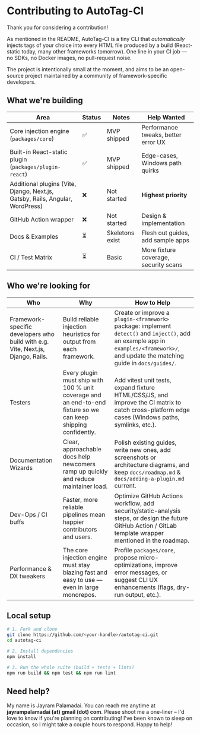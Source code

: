 # Contributing to **AutoTag-CI**

Thank you for considering a contribution!

As mentioned in the README, AutoTag-CI is a tiny CLI that *automatically* injects tags of your choice into every HTML file produced by a build (React-static today, many other frameworks tomorrow). One line in your CI job — no SDKs, no Docker images, no pull-request noise.

The project is intentionally small at the moment, and aims to be an open-source project maintained by a community of framework-specific developers.

## What we're building

| Area | Status | Notes | Help Wanted |
|------|--| ------ | -------------|
| Core injection engine (`packages/core`) | ✅ | MVP shipped | Performance tweaks, better error UX |
| Built-in React-static plugin (`packages/plugin-react`) | ✅ | MVP shipped | Edge-cases, Windows path quirks |
| Additional plugins (Vite, Django, Next.js, Gatsby, Rails, Angular, WordPress) | ❌ | Not started | **Highest priority** |
| GitHub Action wrapper | ❌|  Not started | Design & implementation |
| Docs & Examples | ⏳ | Skeletons exist | Flesh out guides, add sample apps |
| CI / Test Matrix | ⏳ | Basic | More fixture coverage, security scans |

## Who we're looking for

| Who | Why | How to Help |
| --- | --- | ----------- |
| Framework-specific developers who build with e.g. Vite, Next.js, Django, Rails. | Build reliable injection heuristics for output from each framework. | Create or improve a `plugin-<framework>` package: implement `detect()` and `inject()`, add an example app in `examples/<framework>/`, and update the matching guide in `docs/guides/`. |
| Testers | Every plugin must ship with 100 % unit coverage and an end-to-end fixture so we can keep shipping confidently. | Add vitest unit tests, expand fixture HTML/CSS/JS, and improve the CI matrix to catch cross-platform edge cases (Windows paths, symlinks, etc.). |
| Documentation Wizards | Clear, approachable docs help newcomers ramp up quickly and reduce maintainer load. | Polish existing guides, write new ones, add screenshots or architecture diagrams, and keep `docs/roadmap.md` & `docs/adding-a-plugin.md` current. |
| Dev-Ops / CI buffs | Faster, more reliable pipelines mean happier contributors and users. | Optimize GitHub Actions workflow, add security/static-analysis steps, or design the future GitHub Action / GitLab template wrapper mentioned in the roadmap. |
| Performance & DX tweakers | The core injection engine must stay blazing fast and easy to use — even in large monorepos. | Profile `packages/core`, propose micro-optimizations, improve error messages, or suggest CLI UX enhancements (flags, dry-run output, etc.). |


## Local setup

```bash
# 1. Fork and clone
git clone https://github.com/<your-handle>/autotag-ci.git
cd autotag-ci

# 2. Install dependencies
npm install

# 3. Run the whole suite (build + tests + lints)
npm run build && npm test && npm run lint
```

## Need help?

My name is Jayram Palamadai. You can reach me anytime at **jayrampalamadai (at) gmail (dot) com**. Please shoot me a one-liner – I'd love to know if you're planning on contributing! I've been known to sleep on occasion, so I might take a couple hours to respond. Happy to help!